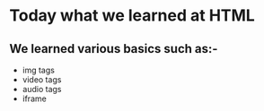 # Today what we learned at HTML
## We learned various basics such as:-
- img tags
- video tags
- audio tags
- iframe